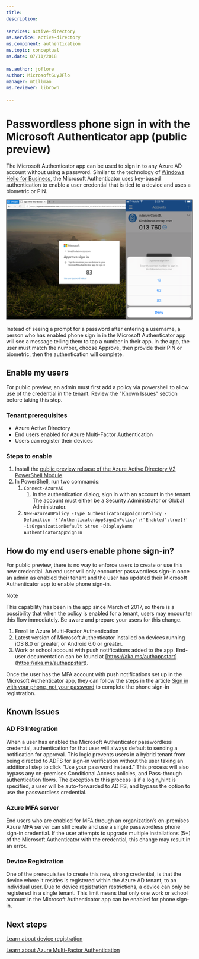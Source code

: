 ```yaml
---
title: 
description: 

services: active-directory
ms.service: active-directory
ms.component: authentication
ms.topic: conceptual
ms.date: 07/11/2018

ms.author: joflore
author: MicrosoftGuyJFlo
manager: mtillman
ms.reviewer: librown

---
```

# Passwordless phone sign in with the Microsoft Authenticator app (public preview)

The Microsoft Authenticator app can be used to sign in to any Azure AD account without using a password. Similar to the technology of [Windows Hello for Business](/windows/security/identity-protection/hello-for-business/hello-identity-verification), the Microsoft Authenticator uses key-based authentication to enable a user credential that is tied to a device and uses a biometric or PIN.

![Example of a browser sign-in asking for user to approve the sign-in attempt in their Microsoft Authenticator app](./media/howto-authentication-phone-sign-in/phone-sign-in-microsoft-authenticator-app.png)

Instead of seeing a prompt for a password after entering a username, a person who has enabled phone sign in in the Microsoft Authenticator app will see a message telling them to tap a number in their app. In the app, the user must match the number, choose Approve, then provide their PIN or biometric, then the authentication will complete.

## Enable my users

For public preview, an admin must first add a policy via powershell to allow use of the credential in the tenant. Review the "Known Issues” section before taking this step.

### Tenant prerequisites

* Azure Active Directory
* End users enabled for Azure Multi-Factor Authentication
* Users can register their devices

### Steps to enable

1. Install the [public preview release of the Azure Active Directory V2 PowerShell Module](https://www.powershellgallery.com/packages/AzureADPreview/2.0.0.114).  
2. In PowerShell, run two commands:
   1. `Connect-AzureAD`
      1. In the authentication dialog, sign in with an account in the tenant. The account must either be a Security Administrator or Global Administrator.
   2. `New-AzureADPolicy -Type AuthenticatorAppSignInPolicy -Definition '{"AuthenticatorAppSignInPolicy":{"Enabled":true}}' -isOrganizationDefault $true -DisplayName AuthenticatorAppSignIn`

## How do my end users enable phone sign-in?

For public preview, there is no way to enforce users to create or use this new credential. An end user will only encounter passwordless sign-in once an admin as enabled their tenant and the user has updated their Microsoft Authenticator app to enable phone sign-in.

> [!NOTE]
> This capability has been in the app since March of 2017, so there is a possibility that when the policy is enabled for a tenant, users may encounter this flow immediately. Be aware and prepare your users for this change.
>

1. Enroll in Azure Multi-Factor Authentication
1. Latest version of Microsoft Authenticator installed on devices running iOS 8.0 or greater, or Android 6.0 or greater.
1. Work or school account with push notifications added to the app. End-user documentation can be found at [https://aka.ms/authappstart](https://aka.ms/authappstart).

Once the user has the MFA account with push notifications set up in the Microsoft Authenticator app, they can follow the steps in the article [Sign in with your phone, not your password](../user-help/microsoft-authenticator-app-phone-signin-faq.md) to complete the phone sign-in registration.

## Known Issues

### AD FS Integration

When a user has enabled the Microsoft Authenticator passwordless credential, authentication for that user will always default to sending a notification for approval. This logic prevents users in a hybrid tenant from being directed to ADFS for sign-in verification without the user taking an additional step to click “Use your password instead.” This process will also bypass any on-premises Conditional Access policies, and Pass-through authentication flows. The exception to this process is if a login_hint is specified, a user will be auto-forwarded to AD FS, and bypass the option to use the passwordless credential.

### Azure MFA server

End users who are enabled for MFA through an organization’s on-premises Azure MFA server can still create and use a single passwordless phone sign-in credential. If the user attempts to upgrade multiple installations (5+) of the Microsoft Authenticator with the credential, this change may result in an error.  

### Device Registration

One of the prerequisites to create this new, strong credential, is that the device where it resides is registered within the Azure AD tenant, to an individual user. Due to device registration restrictions, a device can only be registered in a single tenant. This limit means that only one work or school account in the Microsoft Authenticator app can be enabled for phone sign-in.

## Next steps

[Learn about device registration](../devices/overview.md#getting-devices-under-the-control-of-azure-ad)

[Learn about Azure Multi-Factor Authentication](../authentication/howto-mfa-getstarted.md)